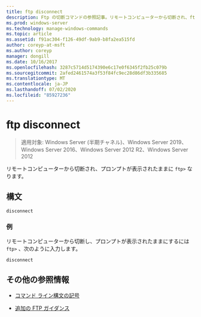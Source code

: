 ```yaml
---
title: ftp disconnect
description: Ftp の切断コマンドの参照記事。リモートコンピューターから切断され、ftp プロンプトを保持します。
ms.prod: windows-server
ms.technology: manage-windows-commands
ms.topic: article
ms.assetid: f91ac304-f126-49df-9ab9-b8fa2ea515fd
author: coreyp-at-msft
ms.author: coreyp
manager: dongill
ms.date: 10/16/2017
ms.openlocfilehash: 3287c5714d5174390e6c17e0f6345f2fb25c079b
ms.sourcegitcommit: 2afed2461574a3f53f84fc9ec28d86df3b335685
ms.translationtype: MT
ms.contentlocale: ja-JP
ms.lasthandoff: 07/02/2020
ms.locfileid: "85927236"
---
```

# <a name="ftp-disconnect"></a>ftp disconnect

> 適用対象: Windows Server (半期チャネル)、Windows Server 2019、Windows Server 2016、Windows Server 2012 R2、Windows Server 2012

リモートコンピューターから切断され、プロンプトが表示されたままに `ftp>` なります。

## <a name="syntax"></a>構文

```
disconnect
```

### <a name="examples"></a>例

リモートコンピューターから切断し、プロンプトが表示されたままにするには `ftp>` 、次のように入力します。

```
disconnect
```

## <a name="additional-references"></a>その他の参照情報

- [コマンド ライン構文の記号](command-line-syntax-key.md)

- [追加の FTP ガイダンス](https://docs.microsoft.com/previous-versions/orphan-topics/ws.10/cc756013(v=ws.10))